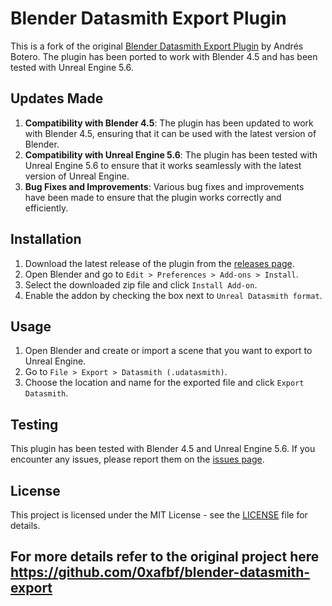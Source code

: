 # Blender Datasmith Export Plugin

This is a fork of the original [Blender Datasmith Export Plugin](https://github.com/0xafbf/blender-datasmith-export) by Andrés Botero. The plugin has been ported to work with Blender 4.5 and has been tested with Unreal Engine 5.6.

## Updates Made

1. **Compatibility with Blender 4.5**: The plugin has been updated to work with Blender 4.5, ensuring that it can be used with the latest version of Blender.
2. **Compatibility with Unreal Engine 5.6**: The plugin has been tested with Unreal Engine 5.6 to ensure that it works seamlessly with the latest version of Unreal Engine.
3. **Bug Fixes and Improvements**: Various bug fixes and improvements have been made to ensure that the plugin works correctly and efficiently.

## Installation

1. Download the latest release of the plugin from the [releases page](https://github.com/tankshield/Datasmith2Blender/releases).
2. Open Blender and go to `Edit > Preferences > Add-ons > Install`.
3. Select the downloaded zip file and click `Install Add-on`.
4. Enable the addon by checking the box next to `Unreal Datasmith format`.

## Usage

1. Open Blender and create or import a scene that you want to export to Unreal Engine.
2. Go to `File > Export > Datasmith (.udatasmith)`.
3. Choose the location and name for the exported file and click `Export Datasmith`.

## Testing

This plugin has been tested with Blender 4.5 and Unreal Engine 5.6. If you encounter any issues, please report them on the [issues page](https://github.com/tankshield/Datasmith2Blender/issues).

## License

This project is licensed under the MIT License - see the [LICENSE](LICENSE) file for details.

## For more details refer to the original project here https://github.com/0xafbf/blender-datasmith-export
